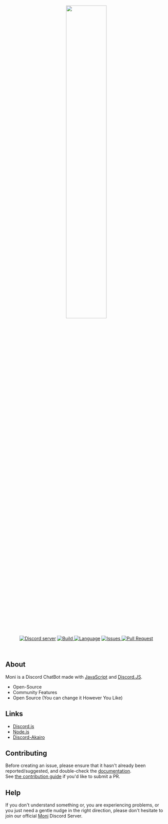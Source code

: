 <div align="center">
  <br />
  <p>
  <a href="https://discord.gg/jQdFFH6"><img src="https://cdn.discordapp.com/attachments/548692280350081026/559092648745500727/devil.png" width="50%"></a>
 </p>
  <p>
    <a href="https://discord.gg/jQdFFH6"><img src="https://img.shields.io/discord/550140222822809610.svg?colorB=Blue&logo=discord&label=Support&style=for-the-badge" alt="Discord server" /></a>
    <a href="https://discord.gg/jQdFFH6">
    <img src="https://img.shields.io/travis/com/moni-js/moni.svg?style=for-the-badge" alt="Build">
</a>
    <a href="https://discord.gg/jQdFFH6"><img src="https://img.shields.io/github/languages/top/moni-js/moni.svg?colorB=f0db4f&style=for-the-badge" alt="Language" /></a>
<a href="https://github.com/moni-js/moni/issues">
    <img src="https://img.shields.io/github/issues/moni-js/moni.svg?style=for-the-badge&colorB=37f149" alt="Issues">
</a>
<a href="https://github.com/moni-js/moni/pulls">
    <img src="https://img.shields.io/github/issues-pr/moni-js/moni.svg?style=for-the-badge&colorB=37f149" alt="Pull Request">
</a>
  </p>
</br>
</div>

## About
Moni is a Discord ChatBot made with [JavaScript](https://www.javascript.com/) and [Discord.JS](https://discord.js.org/#/).

- Open-Source
- Community Features
- Open Source (You can change it However You Like) 

## Links
* [Discord.js](https://discord.js.org/#/)
* [Node.js](https://nodejs.org/en/)
* [Discord-Akairo](https://github.com/discord-akairo/discord-akairo)

## Contributing
Before creating an issue, please ensure that it hasn't already been reported/suggested, and double-check the
[documentation]().  
See [the contribution guide](https://github.com/moni-js/Moni/blob/master/CONTRIBUTING.md) if you'd like to submit a PR.

## Help
If you don't understand something or, you are experiencing problems, or you just need a gentle
nudge in the right direction, please don't hesitate to join our official [Moni](https://discord.gg/jQdFFH6) Discord Server.
